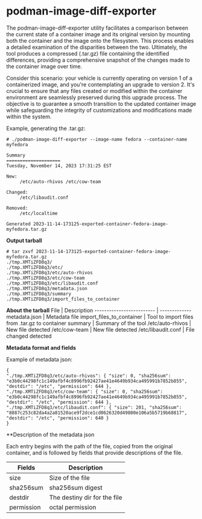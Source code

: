 # podman-image-diff-exporter

The podman-image-diff-exporter utility facilitates a comparison between the current state of a container image and its original version by mounting both the container and the image onto the filesystem. This process enables a detailed examination of the disparities between the two. Ultimately, the tool produces a compressed (.tar.gz) file containing the identified differences, providing a comprehensive snapshot of the changes made to the container image over time.

Consider this scenario: your vehicle is currently operating on version 1 of a containerized image, and you're contemplating an upgrade to version 2. It's crucial to ensure that any files created or modified within the container environment are seamlessly preserved during this upgrade process. The objective is to guarantee a smooth transition to the updated container image while safeguarding the integrity of customizations and modifications made within the system.

Example, generating the .tar.gz:
```
# ./podman-image-diff-exporter --image-name fedora --container-name myfedora

Summary
====================
Tuesday, November 14, 2023 17:31:25 EST

New:
	 /etc/auto-rhivos /etc/cow-team

Changed:
	 /etc/libaudit.conf

Removed:
	 /etc/localtime

Generated 2023-11-14-173125-exported-container-fedora-image-myfedora.tar.gz
```

**Output tarball**
```
# tar zxvf 2023-11-14-173125-exported-container-fedora-image-myfedora.tar.gz
./tmp.XMTiZFD8q3/
./tmp.XMTiZFD8q3/etc/
./tmp.XMTiZFD8q3/etc/auto-rhivos
./tmp.XMTiZFD8q3/etc/cow-team
./tmp.XMTiZFD8q3/etc/libaudit.conf
./tmp.XMTiZFD8q3/metadata.json
./tmp.XMTiZFD8q3/summary
./tmp.XMTiZFD8q3/import_files_to_container
```

**About the tarball**
File                      | Description
------------------------- | -------------
metadata.json             | Metadata file
import_files_to_container | Tool to import files from .tar.gz to container
summary                   | Summary of the tool
/etc/auto-rhivos          | New file detected
/etc/cow-team             | New file detected
/etc/libaudit.conf        | File changed detected

**Metadata format and fields**

Example of metadata json:
```
{
"./tmp.XMTiZFD8q3/etc/auto-rhivos": { "size": 0, "sha256sum": "e3b0c44298fc1c149afbf4c8996fb92427ae41e4649b934ca495991b7852b855", "destdir": "/etc", "permission": 644 },
"./tmp.XMTiZFD8q3/etc/cow-team": { "size": 0, "sha256sum": "e3b0c44298fc1c149afbf4c8996fb92427ae41e4649b934ca495991b7852b855", "destdir": "/etc", "permission": 644 },
"./tmp.XMTiZFD8q3/etc/libaudit.conf": { "size": 201, "sha256sum": "8887c253c82da4a2a81520ace9f2dce1cd0626320d49800e106a5b5719b68817", "destdir": "/etc", "permission": 640 }
}
```

**Description of the metadata json

Each entry begins with the path of the file, copied from the original container, and is followed by fields that provide descriptions of the file.

Fields     | Description
--------   | ----------------
size       | Size of the file
sha256sum  | sha256sum digest
destdir    | The destiny dir for the file
permission | octal permission
